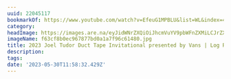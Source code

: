 ```yaml
---
uuid: 22045117
bookmarkOf: https://www.youtube.com/watch?v=EfeuG1MPBLU&list=WL&index=4
category: 
headImage: https://images.are.na/eyJidWNrZXQiOiJhcmVuYV9pbWFnZXMiLCJrZXkiOiIyMjA0NTExNy9vcmlnaW5hbF9mNjNjZjhiMGVjOTY3ODc3YmQwYTFhN2Y5NmM2MTQ4MC5qcGciLCJlZGl0cyI6eyJyZXNpemUiOnsid2lkdGgiOjEyMDAsImhlaWdodCI6MTIwMCwiZml0IjoiaW5zaWRlIiwid2l0aG91dEVubGFyZ2VtZW50Ijp0cnVlfSwid2VicCI6eyJxdWFsaXR5Ijo5MH0sImpwZWciOnsicXVhbGl0eSI6OTB9LCJyb3RhdGUiOm51bGx9fQ==?bc=0
imageName: f63cf8b0ec967877bd0a1a7f96c61480.jpg
title: 2023 Joel Tudor Duct Tape Invitational presented by Vans | Log Rap BTS
description: 
tags: 
date: '2023-05-30T11:58:32.429Z'
---
```

